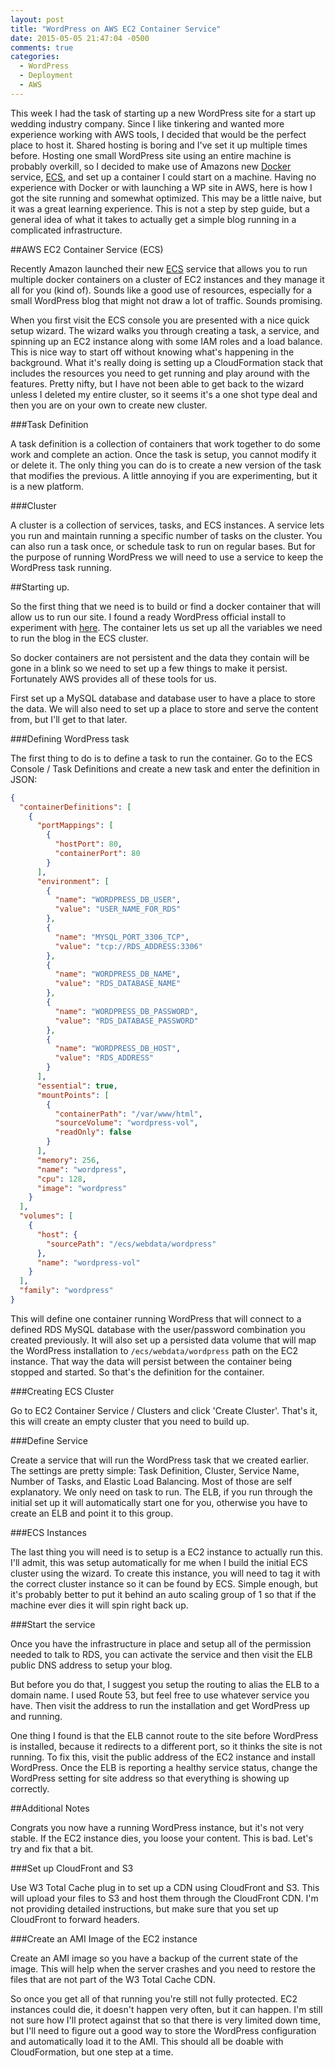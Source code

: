 ```yaml
---
layout: post
title: "WordPress on AWS EC2 Container Service"
date: 2015-05-05 21:47:04 -0500
comments: true
categories:
  - WordPress
  - Deployment
  - AWS
---
```


This week I had the task of starting up a new WordPress site for a start up
wedding industry company. Since I like tinkering and wanted more experience
working with AWS tools, I decided that would be the perfect place to host it.
Shared hosting is boring and I've set it up multiple times before. Hosting one
small WordPress site using an entire machine is probably overkill, so I decided
to make use of Amazons new [Docker](http://docker.io) service,
[ECS](http://aws.amazon.com/ecs/), and set up a container I could start on a
machine. Having no experience with Docker or with launching a WP site in AWS,
here is how I got the site running and somewhat optimized. This may be a little
naive, but it was a great learning experience. This is not a step by step guide,
but a general idea of what it takes to actually get a simple blog running in a
complicated infrastructure.

<!-- more -->

##AWS EC2 Container Service (ECS)

Recently Amazon launched their new [ECS](http://aws.amazon.com/ecs/) service
that allows you to run multiple docker containers on a cluster of EC2 instances
and they manage it all for you (kind of). Sounds like a good use of resources,
especially for a small WordPress blog that might not draw a lot of traffic.
Sounds promising.

When you first visit the ECS console you are presented with a nice quick setup
wizard. The wizard walks you through creating a task, a service, and spinning up
an EC2 instance along with some IAM roles and a load balance. This is nice way
to start off without knowing what's happening in the background. What it's
really doing is setting up a CloudFormation stack that includes the resources
you need to get running and play around with the features. Pretty nifty, but I
have not been able to get back to the wizard unless I deleted my entire cluster,
so it seems it's a one shot type deal and then you are on your own to create new
cluster.

###Task Definition

A task definition is a collection of containers that work together to do some
work and complete an action. Once the task is setup, you cannot modify it or
delete it. The only thing you can do is to create a new version of the task that
modifies the previous. A little annoying if you are experimenting, but it is a
new platform.

###Cluster

A cluster is a collection of services, tasks, and ECS instances. A service
lets you run and maintain running a specific number of tasks on the cluster. You
can also run a task once, or schedule task to run on regular bases. But for the
purpose of running WordPress we will need to use a service to keep the WordPress
task running.

##Starting up.

So the first thing that we need is to build or find a docker container that will
allow us to run our site. I found a ready WordPress official install to
experiment with
[here](https://github.com/docker-library/docs/tree/master/wordpress). The
container lets us set up all the variables we need to run the blog in the ECS
cluster.

So docker containers are not persistent and the data they contain will be gone
in a blink so we need to set up a few things to make it persist. Fortunately AWS
provides all of these tools for us.

First set up a MySQL database and database user to have a place to store the
data. We will also need to set up a place to store and serve the content from,
but I'll get to that later.

###Defining WordPress task

The first thing to do is to define a task to run the container. Go to the ECS
Console / Task Definitions and create a new task and enter the definition in
JSON:

```json WordPress ECS Task Definition
{
  "containerDefinitions": [
    {
      "portMappings": [
        {
          "hostPort": 80,
          "containerPort": 80
        }
      ],
      "environment": [
        {
          "name": "WORDPRESS_DB_USER",
          "value": "USER_NAME_FOR_RDS"
        },
        {
          "name": "MYSQL_PORT_3306_TCP",
          "value": "tcp://RDS_ADDRESS:3306"
        },
        {
          "name": "WORDPRESS_DB_NAME",
          "value": "RDS_DATABASE_NAME"
        },
        {
          "name": "WORDPRESS_DB_PASSWORD",
          "value": "RDS_DATABASE_PASSWORD"
        },
        {
          "name": "WORDPRESS_DB_HOST",
          "value": "RDS_ADDRESS"
        }
      ],
      "essential": true,
      "mountPoints": [
        {
          "containerPath": "/var/www/html",
          "sourceVolume": "wordpress-vol",
          "readOnly": false
        }
      ],
      "memory": 256,
      "name": "wordpress",
      "cpu": 128,
      "image": "wordpress"
    }
  ],
  "volumes": [
    {
      "host": {
        "sourcePath": "/ecs/webdata/wordpress"
      },
      "name": "wordpress-vol"
    }
  ],
  "family": "wordpress"
}
```

This will define one container running WordPress that will connect to a defined
RDS MySQL database with the user/password combination you created previously. It
will also set up a persisted data volume that will map the WordPress installation
to `/ecs/webdata/wordpress` path on the EC2 instance. That way the data will
persist between the container being stopped and started. So that's the definition
for the container.

###Creating ECS Cluster

Go to EC2 Container Service / Clusters and click 'Create Cluster'. That's it,
this will create an empty cluster that you need to build up.

###Define Service

Create a service that will run the WordPress task that we created earlier. The
settings are pretty simple: Task Definition, Cluster, Service Name, Number of
Tasks, and Elastic Load Balancing. Most of those are self explanatory. We only
need on task to run. The ELB, if you run through the initial set up it will
automatically start one for you, otherwise you have to create an ELB and point
it to this group.

###ECS Instances

The last thing you will need is to setup is a EC2 instance to actually run this.
I'll admit, this was setup automatically for me when I build the initial ECS
cluster using the wizard. To create this instance, you will need to tag it with
the correct cluster instance so it can be found by ECS. Simple enough, but it's
probably better to put it behind an auto scaling group of 1 so that if the
machine ever dies it will spin right back up.

###Start the service

Once you have the infrastructure in place and setup all of the permission needed
to talk to RDS, you can activate the service and then visit the ELB public DNS
address to setup your blog.

But before you do that, I suggest you setup the routing to alias the ELB to a
domain name. I used Route 53, but feel free to use whatever service you have.
Then visit the address to run the installation and get WordPress up and running.

One thing I found is that the ELB cannot route to the site before WordPress is
installed, because it redirects to a different port, so it thinks the site is
not running. To fix this, visit the public address of the EC2 instance and
install WordPress. Once the ELB is reporting a healthy service status, change
the WordPress setting for site address so that everything is showing up
correctly.

##Additional Notes

Congrats you now have a running WordPress instance, but it's not very stable. If
the EC2 instance dies, you loose your content. This is bad. Let's try and fix
that a bit.

###Set up CloudFront and S3

Use W3 Total Cache plug in to set up a CDN using CloudFront and S3. This will
upload your files to S3 and host them through the CloudFront CDN. I'm not
providing detailed instructions, but make sure that you set up CloudFront to
forward headers.

###Create an AMI Image of the EC2 instance

Create an AMI image so you have a backup of the current state of the image. This
will help when the server crashes and you need to restore the files that are not
part of the W3 Total Cache CDN.

So once you get all of that running you're still not fully protected. EC2
instances could die, it doesn't happen very often, but it can happen. I'm still
not sure how I'll protect against that so that there is very limited down time,
but I'll need to figure out a good way to store the WordPress configuration and
automatically load it to the AMI. This should all be doable with CloudFormation,
but one step at a time.
